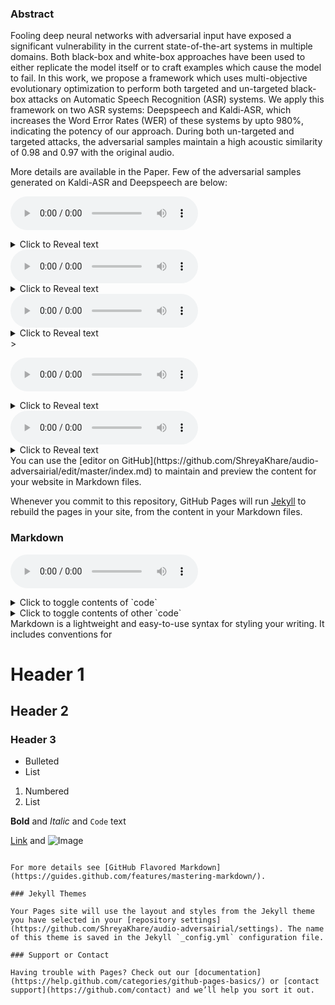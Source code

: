 ### Abstract

Fooling deep neural networks with adversarial input have exposed a significant vulnerability in the current state-of-the-art systems in multiple domains. Both black-box and white-box approaches have been used to either replicate the model itself or to craft examples which cause the model to fail. In this work, we propose a framework which uses multi-objective evolutionary optimization to perform both targeted and un-targeted black-box attacks on Automatic Speech Recognition (ASR) systems. 
We apply this framework on two ASR systems: Deepspeech and Kaldi-ASR, which increases the Word Error Rates (WER) of these systems by upto 980\%, indicating the potency of our approach. During both un-targeted and targeted attacks, the adversarial samples maintain a high acoustic similarity of 0.98 and 0.97 with the original audio. 

More details are available in the Paper. Few of the adversarial samples generated on Kaldi-ASR and Deepspeech are below:


 <audio src="samples/sample-000001.wav" controls preload></audio><details>
    <summary>Click to Reveal text</summary>
    I have got to got to him </details>
<audio src="samples/ut_nsga_deepspeech_23_sample-000001.wav" controls preload></audio><details>
<summary>Click to Reveal text</summary>
it got girl  
</details>
<audio src="samples/ut_moga_deepspeech_29_sample-000001.wav" controls preload></audio><details>
<summary>Click to Reveal text</summary>
i get ill  
</details>  
>


<audio src="samples/tar_moga_deepspeechsample-000001.wav" controls preload></audio>
<details>
<summary>Click to Reveal text</summary>
a cat 
</details>
<audio src="samples/tar_moga_kaldisample-000001.wav" controls preload></audio>
<details>
<summary>Click to Reveal text</summary>
```
a cat 
```
</details>
You can use the [editor on GitHub](https://github.com/ShreyaKhare/audio-adversairial/edit/master/index.md) to maintain and preview the content for your website in Markdown files.

Whenever you commit to this repository, GitHub Pages will run [Jekyll](https://jekyllrb.com/) to rebuild the pages in your site, from the content in your Markdown files.

### Markdown
<audio src="samples/tar_moga_deepspeechsample-000001.wav" controls preload></audio>
<details>
<summary>Click to toggle contents of `code`</summary>
```
CODE!
```
</details>

<details>
<summary>Click to toggle contents of other `code`</summary>
```
MORE CODE!
```
</details>
Markdown is a lightweight and easy-to-use syntax for styling your writing. It includes conventions for



# Header 1
## Header 2
### Header 3

- Bulleted
- List

1. Numbered
2. List

**Bold** and _Italic_ and `Code` text

[Link](url) and ![Image](src)
```

For more details see [GitHub Flavored Markdown](https://guides.github.com/features/mastering-markdown/).

### Jekyll Themes

Your Pages site will use the layout and styles from the Jekyll theme you have selected in your [repository settings](https://github.com/ShreyaKhare/audio-adversairial/settings). The name of this theme is saved in the Jekyll `_config.yml` configuration file.

### Support or Contact

Having trouble with Pages? Check out our [documentation](https://help.github.com/categories/github-pages-basics/) or [contact support](https://github.com/contact) and we’ll help you sort it out.
